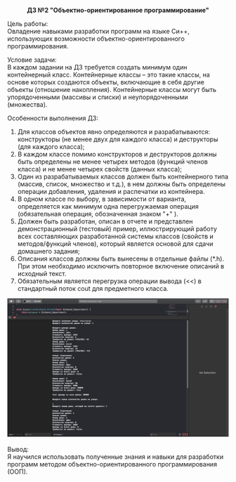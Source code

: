 __<p align="center"> **ДЗ №2 "Объектно-ориентированное программирование"** </p>__
Цель работы: <br> 
  Овладение навыками разработки программ на языке Си++, использующих возможности объектно-ориентированного программирования.

Условие задачи: <br>
  В каждом задании на ДЗ требуется создать минимум один контейнерный класс. Контейнерные классы – это такие классы, на основе которых создаются объекты, включающие в себя другие объекты (отношение накопления). Контейнерные классы могут быть упорядоченными (массивы и списки) и неупорядоченными (множества). 

Особенности выполнения ДЗ: 
  1. Для классов объектов явно определяются и разрабатываются: конструкторы (не менее двух для каждого класса) и деструкторы (для каждого класса);
  2. В каждом классе помимо конструкторов и деструкторов должны быть определены не менее четырех методов (функций членов класса) и не менее четырех свойств (данных класса);
  3. Один из разрабатываемых классов должен быть контейнерного типа (массив, список, множество и т.д.), в нем должны быть определены операции добавления, удаления и распечатки из контейнера.
  4. В одном классе по выбору, в зависимости от варианта, определяется как минимум одна перегружаемая операция (обязательная операция, обозначенная знаком "+" ). 
  5. Должен быть разработан, описан в отчете и представлен демонстрационный (тестовый) пример, иллюстрирующий работу всех составляющих разработанной системы классов (свойств и методов/функций членов), который является основой для сдачи домашнего задания;
  6. Описания классов должны быть вынесены в отдельные файлы (*.h). При этом необходимо исключить повторное включение описаний в исходный текст.
  7. Обязательным является перегрузка операции вывода (<<) в стандартный поток cout для предметного класса. <br>


![ААААаааа](/img/Otchet.png) <br>
<br>
Вывод: <br>
Я научился использовать полученные знания и навыки для разработки программ методом объектно-ориентированного программирования (ООП).
